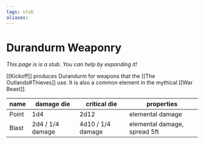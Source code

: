 ```yaml
---
tags: stub
aliases:
---
```


# Durandurm Weaponry
*This page is is a stub. You can help by expanding it!*

[[Kickoff]] produces Durandurm for weapons that the [[The Outlands#Thieves]] use. It is also a common element in the mythical [[War Beast]].

name | damage die | critical die | properties
--- | --- | --- | ---
Point | 1d4 | 2d12 | elemental damage
Blast | 2d4 / 1/4 damage | 4d10 / 1/4 damage | elemental damage, spread 5ft
